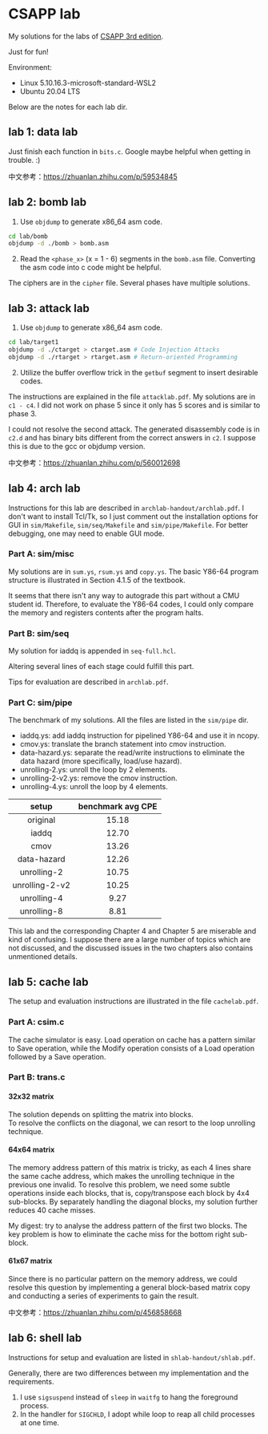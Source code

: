 # CSAPP lab

My solutions for the labs of [CSAPP 3rd edition](http://csapp.cs.cmu.edu/3e/labs.html).

Just for fun!

Environment: 
- Linux 5.10.16.3-microsoft-standard-WSL2
- Ubuntu 20.04 LTS

Below are the notes for each lab dir.

## lab 1: data lab
Just finish each function in `bits.c`. 
Google maybe helpful when getting in trouble. :)

中文参考：https://zhuanlan.zhihu.com/p/59534845

## lab 2: bomb lab
1. Use `objdump` to generate x86_64 asm code. 
```bash
cd lab/bomb
objdump -d ./bomb > bomb.asm
```

2. Read the `<phase_x>` (x = 1 - 6) segments in the `bomb.asm` file. Converting the asm code into c code might be helpful.

The ciphers are in the `cipher` file. Several phases have multiple solutions.

## lab 3: attack lab
1. Use `objdump` to generate x86_64 asm code.
```bash
cd lab/target1
objdump -d ./ctarget > ctarget.asm # Code Injection Attacks
objdump -d ./rtarget > rtarget.asm # Return-oriented Programming
```

2. Utilize the buffer overflow trick  in the `getbuf` segment to insert desirable codes. 

The instructions are explained in the file `attacklab.pdf`.
My solutions are in `c1 - c4`. I did not work on phase 5 since it only has 5 scores and is similar to phase 3. 

I could not resolve the second attack. The generated disassembly code is in `c2.d` and has binary bits different from the correct answers in `c2`. I suppose this is due to the gcc or objdump version.

中文参考：https://zhuanlan.zhihu.com/p/560012698

## lab 4: arch lab
Instructions for this lab are described in `archlab-handout/archlab.pdf`.
I don't want to install Tcl/Tk, so I just comment out the installation options for GUI in `sim/Makefile`, `sim/seq/Makefile` and `sim/pipe/Makefile`. For better debugging, one may need to enable GUI mode.

### Part A: sim/misc
My solutions are in `sum.ys`, `rsum.ys` and `copy.ys`.
The basic Y86-64 program structure is illustrated in Section 4.1.5 of the textbook.

It seems that there isn't any way to autograde this part without a CMU student id.
Therefore, to evaluate the Y86-64 codes, I could only compare the memory and registers contents after the program halts.

### Part B: sim/seq
My solution for iaddq is appended in `seq-full.hcl`.

Altering several lines of each stage could fulfill this part.

Tips for evaluation are described in `archlab.pdf`.

### Part C: sim/pipe
The benchmark of my solutions. All the files are listed in the `sim/pipe` dir.
- iaddq.ys: add iaddq instruction for pipelined Y86-64 and use it in ncopy.
- cmov.ys: translate the branch statement into cmov instruction.
- data-hazard.ys: separate the read/write instructions to eliminate the data hazard (more specifically, load/use hazard).
- unrolling-2.ys: unroll the loop by 2 elements.
- unrolling-2-v2.ys: remove the cmov instruction.
- unrolling-4.ys: unroll the loop by 4 elements.

|  setup      | benchmark avg CPE |
| :-------:   | :---------------: |
|  original   |    15.18          |
|  iaddq      |    12.70          |
|  cmov       |    13.26          |
| data-hazard |    12.26          |
| unrolling-2 |    10.75          |
| unrolling-2-v2 | 10.25          |
| unrolling-4 |     9.27          |
| unrolling-8 |     8.81          |

This lab and the corresponding Chapter 4 and Chapter 5 are miserable and kind of confusing.
I suppose there are a large number of topics which are not discussed, and the discussed issues in the two chapters also contains unmentioned details.


## lab 5: cache lab
The setup and evaluation instructions are illustrated in the file `cachelab.pdf`.

### Part A: csim.c
The cache simulator is easy. Load operation on cache has a pattern similar to Save operation, while the Modify operation consists of a Load operation followed by a Save operation.

### Part B: trans.c
#### 32x32 matrix  
The solution depends on splitting the matrix into blocks.  
To resolve the conflicts on the diagonal, we can resort to the loop unrolling technique.

#### 64x64 matrix
The memory address pattern of this matrix is tricky, as each 4 lines share the same cache address, which makes the unrolling technique in the previous one invalid.
To resolve this problem, we need some subtle operations inside each blocks, that is, copy/transpose each block by 4x4 sub-blocks.
By separately handling the diagonal blocks, my solution further reduces 40 cache misses. 

My digest: try to analyse the address pattern of the first two blocks. The key problem is how to eliminate the cache miss for the bottom right sub-block.

#### 61x67 matrix
Since there is no particular pattern on the memory address, we could resolve this question by implementing a general block-based matrix copy and conducting a series of experiments to gain the result.

中文参考：https://zhuanlan.zhihu.com/p/456858668


## lab 6: shell lab
Instructions for setup and evaluation are listed in `shlab-handout/shlab.pdf`.

Generally, there are two differences between my implementation and the requirements.
1. I use `sigsuspend` instead of `sleep` in `waitfg` to hang the foreground process.
2. In the handler for `SIGCHLD`, I adopt while loop to reap all child processes at one time.